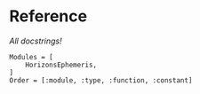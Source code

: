 # Reference

_All docstrings!_

```@autodocs
Modules = [
    HorizonsEphemeris,
]
Order = [:module, :type, :function, :constant]
```
